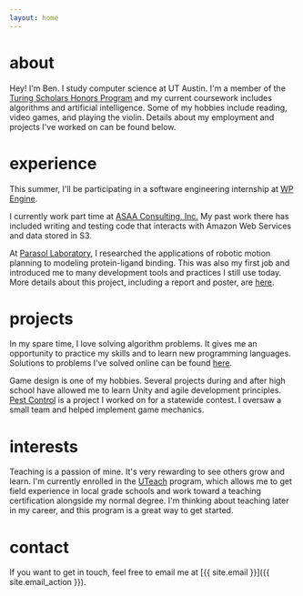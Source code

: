 ```yaml
---
layout: home
---
```

# about

Hey! I'm Ben. I study computer science at UT Austin. I'm a member of the [Turing Scholars Honors Program][turing] and my
current coursework includes algorithms and artificial intelligence. Some of my hobbies include reading, video games, and
playing the violin. Details about my employment and projects I've worked on can be found below.

# experience

This summer, I'll be participating in a software engineering internship at [WP Engine][wpengine].

I currently work part time at [ASAA Consulting, Inc.][asaa] My past work there has included writing and testing code
that interacts with Amazon Web Services and data stored in S3.

At [Parasol Laboratory][parasol], I researched the applications of robotic motion planning to modeling protein-ligand
binding. This was also my first job and introduced me to many development tools and practices I still use today. More
details about this project, including a report and poster, are [here][parasol2].

# projects

In my spare time, I love solving algorithm problems. It gives me an opportunity to practice my skills and to learn new
programming languages. Solutions to problems I've solved online can be found [here][solutions].

Game design is one of my hobbies. Several projects during and after high school have allowed me to learn Unity and agile
development principles. [Pest Control][pestcontrol] is a project I worked on for a statewide contest. I oversaw a small
team and helped implement game mechanics.

# interests

Teaching is a passion of mine. It's very rewarding to see others grow and learn. I'm currently enrolled in the
[UTeach][uteach] program, which allows me to get field experience in local grade schools and work toward a teaching
certification alongside my normal degree. I'm thinking about teaching later in my career, and this program is a great
way to get started.

# contact

If you want to get in touch, feel free to email me at [{{ site.email }}]({{ site.email_action }}).

[asaa]:        http://www.asaaconsulting.com
[parasol]:     https://parasol.tamu.edu
[parasol2]:    https://parasol.tamu.edu/people/bporter
[pestcontrol]: https://github.com/bporter816/pestcontrol
[solutions]:   https://github.com/bporter816/online-judge
[turing]:      https://www.cs.utexas.edu/turing-scholars
[uteach]:      https://uteach.utexas.edu
[wpengine]:    https://wpengine.com
